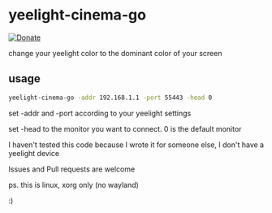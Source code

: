 # yeelight-cinema-go

[![Donate](https://dl.ugjka.net/Donate-PayPal-green.svg)](https://www.paypal.me/ugjka)

change your yeelight color to the dominant color of your screen

## usage

```bash
yeelight-cinema-go -addr 192.168.1.1 -port 55443 -head 0
```

set -addr and -port according to your yeelight settings

set -head to the monitor you want to connect. 0 is the default monitor

I haven't tested this code because I wrote it for someone else, I don't have a yeelight device

Issues and Pull requests are welcome

ps. this is linux, xorg only (no wayland)

:)
